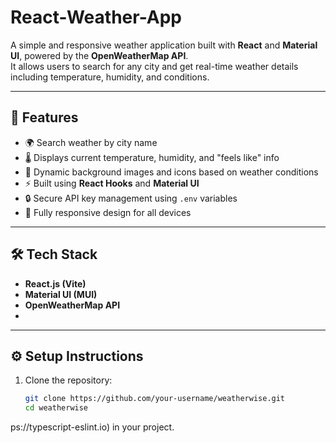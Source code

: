 # React-Weather-App
A simple and responsive weather application built with **React** and **Material UI**, powered by the **OpenWeatherMap API**.  
It allows users to search for any city and get real-time weather details including temperature, humidity, and conditions.

---

## 🚀 Features

- 🌍 Search weather by city name  
- 🌡️ Displays current temperature, humidity, and "feels like" info  
- 🌈 Dynamic background images and icons based on weather conditions  
- ⚡ Built using **React Hooks** and **Material UI**  
- 🔒 Secure API key management using `.env` variables  
- 📱 Fully responsive design for all devices  

---

## 🛠️ Tech Stack

- **React.js (Vite)**
- **Material UI (MUI)**
- **OpenWeatherMap API**
-

---

## ⚙️ Setup Instructions

1. Clone the repository:
   ```bash
   git clone https://github.com/your-username/weatherwise.git
   cd weatherwise
ps://typescript-eslint.io) in your project.
